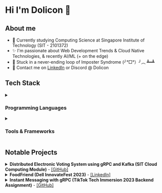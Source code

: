 # Hi I'm Dolicon 👋

## About me
- 🏫 Currently studying Computing Science at Singapore Institute of Technology (SIT - 2101372)
- ✨ I'm passionate about Web Development Trends & Cloud Native Technologies, & recently AI/ML (+ on the edge)
- 🤔 Stuck in a never-ending loop of Imposter Syndrome (╯°□°）╯︵ ┻━┻
- 💬 Contact me on [LinkedIn](https://www.linkedin.com/in/dylan-tok-hong-xun/) or Discord @ Dolicon

## Tech Stack

<details>
  <summary><h3>Programming Languages</h3></summary>
  <a href="https://developer.mozilla.org/en-US/docs/Web/JavaScript" target="_blank"> 
    <img src="https://raw.githubusercontent.com/devicons/devicon/master/icons/javascript/javascript-original.svg" alt="javascript" width="80" height="80"/> 
  </a> 
  <a href="https://www.typescriptlang.org/" target="_blank"> 
    <img src="https://raw.githubusercontent.com/devicons/devicon/master/icons/typescript/typescript-original.svg" alt="typescript" width="80" height="80"/> 
  </a>
  <a href="https://www.python.org" target="_blank"> 
    <img src="https://raw.githubusercontent.com/devicons/devicon/master/icons/python/python-original.svg" alt="python" width="80" height="80"/> 
  </a>
  <a href="https://www.cprogramming.com/" target="_blank"> 
    <img src="https://raw.githubusercontent.com/devicons/devicon/master/icons/c/c-original.svg" alt="c" width="80" height="80"/> 
  </a>  
  <a href="https://www.java.com" target="_blank"> 
    <img src="https://raw.githubusercontent.com/devicons/devicon/master/icons/java/java-original.svg" alt="java" width="80" height="80"/> 
  </a>
  <a href="https://go.dev/" target="_blank"> 
    <img src="https://raw.githubusercontent.com/devicons/devicon/master/icons/go/go-original-wordmark.svg" alt="go" width="80" height="80"/> 
  </a>
</details>

<details>
    <summary><h3>Tools & Frameworks</h3></summary>
  <a href="https://reactjs.org/" target="_blank"> 
      <img src="https://raw.githubusercontent.com/devicons/devicon/master/icons/react/react-original-wordmark.svg" alt="react" width="80" height="80"/> 
  </a>  
  <a href="https://jamstack.org/" target="_blank">
    <img src="https://raw.githubusercontent.com/devicons/devicon/master/icons/jamstack/jamstack-original-wordmark.svg" alt="jamstack" width="80" height="80"/>
  </a>
  <a href="https://nextjs.org/" target="_blank"> 
      <img src="https://github.com/devicons/devicon/raw/master/icons/html5/html5-original-wordmark.svg" alt="html5" width="80" height="80"/> 
  </a>
  <a href="https://html.spec.whatwg.org/multipage/" target="_blank">
    <img src="https://raw.githubusercontent.com/devicons/devicon/master/icons/jamstack/jamstack-original-wordmark.svg" alt="jamstack" width="80" height="80"/>
  </a>
  <a href="https://nodejs.org" target="_blank"> 
    <img src="https://raw.githubusercontent.com/devicons/devicon/master/icons/nodejs/nodejs-original-wordmark.svg" alt="nodejs" width="80" height="80"/> 
  </a>
  <a href="https://expressjs.com" target="_blank"> 
    <img src="https://raw.githubusercontent.com/devicons/devicon/master/icons/express/express-original-wordmark.svg" alt="express" width="80" height="80"/> 
  </a>  
  <a href="https://flask.palletsprojects.com/en/2.2.x/" target="_blank"> 
      <img src="https://raw.githubusercontent.com/devicons/devicon/master/icons/flask/flask-original-wordmark.svg" alt="flask" width="80" height="80"/> 
  </a>
  <a href="https://kotlinlang.org/" target="_blank"> 
    <img src="https://github.com/devicons/devicon/raw/master/icons/kotlin/kotlin-original-wordmark.svg" alt="kotlin" width="80" height="80"/> 
  </a>
  <a href="https://www.postgresql.org" target="_blank"> 
    <img src="https://raw.githubusercontent.com/devicons/devicon/master/icons/postgresql/postgresql-original-wordmark.svg" alt="postgresql" width="80" height="80"/> 
  </a>
  <a href="https://www.mongodb.com/" target="_blank"> 
    <img src="https://raw.githubusercontent.com/devicons/devicon/master/icons/mongodb/mongodb-original-wordmark.svg" alt="mongodb" width="80" height="80"/> 
  </a>
  <a href="https://firebase.google.com/" target="_blank"> 
    <img src="https://www.vectorlogo.zone/logos/firebase/firebase-icon.svg" alt="firebase" width="80" height="80"/> 
  </a>
  <a href="https://git-scm.com/" target="_blank"> 
      <img src="https://github.com/devicons/devicon/raw/master/icons/git/git-original-wordmark.svg" alt="git" width="80" height="80"/> 
  </a>
  <a href="https://code.visualstudio.com/" target="_blank"> 
    <img src="https://github.com/devicons/devicon/raw/master/icons/vscode/vscode-original-wordmark.svg" alt="vsc" width="80" height="80"/> 
  </a>
  <a href="https://kafka.apache.org/" target="_blank"> 
    <img src="https://raw.githubusercontent.com/devicons/devicon/master/icons/apachekafka/apachekafka-original-wordmark.svg" alt="kafka" width="80" height="80"/> 
  </a>
  <a href="https://www.docker.com/" target="_blank"> 
    <img src="https://raw.githubusercontent.com/devicons/devicon/master/icons/docker/docker-original-wordmark.svg" alt="docker" width="80" height="80"/> 
  </a>
  <a href="https://kubernetes.io/" target="_blank"> 
    <img src="https://raw.githubusercontent.com/devicons/devicon/master/icons/kubernetes/kubernetes-plain-wordmark.svg" alt="k8s" width="80" height="80"/> 
  </a>
  <a href="https://cloud.google.com/?hl=en" target="_blank"> 
    <img src="https://github.com/devicons/devicon/raw/master/icons/googlecloud/googlecloud-original-wordmark.svg" alt="gcloud" width="80" height="80"/> 
  </a>
</details>

## Notable Projects

<details>
  <summary><b>Distributed Electronic Voting System using gRPC and Kafka (SIT Cloud Computing Module)</b> - <a href="https://github.com/dthx2710/csc3004-group24-2023">[GitHub]</a></summary>
  <p>This project is a cloud-native solution that utilizes gRPC and Kafka to create a scalable and distributed voting platform.</p>
    
  <p>It implements a microservices architecture and incorporates technologies like Docker and Kubernetes for deployment and management. The system ensures secure communication, efficient voting processes, and real-time result aggregation.</p>

  <p><code>Stack & Tags: Javascript, React | Golang | Python, Computer Vision | SQL | gRPC, Microservices, Docker & Kubernetes, Google Kubernetes Engine (Container Cloud Hosting)</code></p>
</details>

<details>
  <summary><b>FoodFriend (Dell InnovateFest 2023)</b> - <a href="https://www.linkedin.com/posts/dylan-tok-hong-xun_dellinnovatefest-sitpathmakers-activity-7111645604912537601-Tjif">[LinkedIn]</a></summary>
   <p>FoodFriend is an inclusive Mobile Application dedicated to reducing friction in accessing our common F&B spaces by effectively communicating their preferences to the vendors, promoting self-sufficiency and basic financial literacy.</p>

  <p>It is built on a cloud-native approach with a scalable microservices architecture. Additional technologies used were data science to recommend similar food choices based on order history and OCR for a streamlined stall vendor onboarding process (uploading menu images).</p>
  
  <p><code>Stack & Tags: Javascript, React Native | Golang | Python, Computer Vision (OCR), Machine Learning (Cosine Similarity) | MongoDB | gRPC, Microservices, Docker & Kubernetes, VMWare Tanzu Application Service (Container Cloud Hosting)</code></p>
</details>

<details>
  <summary><b>Instant Messaging with gRPC (TikTok Tech Immersion 2023 Backend Assignment)</b> - <a href="https://github.com/dthx2710/ttti-2023-asgn">[GitHub]</a></summary>
   <p>This project is a backend assignment for the TikTok Tech Immersion 2023 program.</p>
  
  <p>It focuses on implementing instant messaging functionality using gRPC. The project demonstrates the use of gRPC for efficient communication between client and server, enabling real-time messaging capabilities.</p>

  <p><code>Stack & Tags: Golang | gRPC | Redis</code></p>
</details>

<!--
**dthx2710/dthx2710** is a ✨ _special_ ✨ repository because its `README.md` (this file) appears on your GitHub profile.

Here are some ideas to get you started:

- 🔭 I’m currently working on ...
- 🌱 I’m currently learning ...
- 👯 I’m looking to collaborate on ...
- 🤔 I’m looking for help with ...
- 💬 Ask me about ...
- 📫 How to reach me: ...
- 😄 Pronouns: ...
- ⚡ Fun fact: ...
-->
